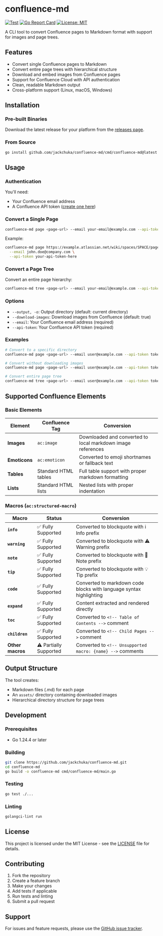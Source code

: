 # confluence-md

[![Test](https://github.com/jackchuka/confluence-md/workflows/Test/badge.svg)](https://github.com/jackchuka/confluence-md/actions)
[![Go Report Card](https://goreportcard.com/badge/github.com/jackchuka/confluence-md)](https://goreportcard.com/report/github.com/jackchuka/confluence-md)
[![License: MIT](https://img.shields.io/badge/License-MIT-yellow.svg)](https://opensource.org/licenses/MIT)

A CLI tool to convert Confluence pages to Markdown format with support for images and page trees.

## Features

- Convert single Confluence pages to Markdown
- Convert entire page trees with hierarchical structure
- Download and embed images from Confluence pages
- Support for Confluence Cloud with API authentication
- Clean, readable Markdown output
- Cross-platform support (Linux, macOS, Windows)

## Installation

### Pre-built Binaries

Download the latest release for your platform from the [releases page](https://github.com/jackchuka/confluence-md/releases).

### From Source

```bash
go install github.com/jackchuka/confluence-md/cmd/confluence-md@latest
```

## Usage

### Authentication

You'll need:

- Your Confluence email address
- A Confluence API token ([create one here](https://id.atlassian.com/manage-profile/security/api-tokens))

### Convert a Single Page

```bash
confluence-md page <page-url> --email your-email@example.com --api-token your-api-token
```

Example:

```bash
confluence-md page https://example.atlassian.net/wiki/spaces/SPACE/pages/12345/Title \
  --email john.doe@company.com \
  --api-token your-api-token-here
```

### Convert a Page Tree

Convert an entire page hierarchy:

```bash
confluence-md tree <page-url> --email your-email@example.com --api-token your-api-token
```

### Options

- `--output, -o`: Output directory (default: current directory)
- `--download-images`: Download images from Confluence (default: true)
- `--email`: Your Confluence email address (required)
- `--api-token`: Your Confluence API token (required)

### Examples

```bash
# Convert to a specific directory
confluence-md page <page-url> --email user@example.com --api-token token --output ./docs

# Convert without downloading images
confluence-md page <page-url> --email user@example.com --api-token token --download-images=false

# Convert entire page tree
confluence-md tree <page-url> --email user@example.com --api-token token --output ./wiki
```

## Supported Confluence Elements

### Basic Elements

| Element       | Confluence Tag       | Conversion                                                  |
| ------------- | -------------------- | ----------------------------------------------------------- |
| **Images**    | `ac:image`           | Downloaded and converted to local markdown image references |
| **Emoticons** | `ac:emoticon`        | Converted to emoji shortnames or fallback text              |
| **Tables**    | Standard HTML tables | Full table support with proper markdown formatting          |
| **Lists**     | Standard HTML lists  | Nested lists with proper indentation                        |

### Macros (`ac:structured-macro`)

| Macro            | Status                 | Conversion                                                          |
| ---------------- | ---------------------- | ------------------------------------------------------------------- |
| **`info`**       | ✅ Fully Supported     | Converted to blockquote with ℹ️ Info prefix                         |
| **`warning`**    | ✅ Fully Supported     | Converted to blockquote with ⚠️ Warning prefix                      |
| **`note`**       | ✅ Fully Supported     | Converted to blockquote with 📝 Note prefix                         |
| **`tip`**        | ✅ Fully Supported     | Converted to blockquote with 💡 Tip prefix                          |
| **`code`**       | ✅ Fully Supported     | Converted to markdown code blocks with language syntax highlighting |
| **`expand`**     | ✅ Fully Supported     | Content extracted and rendered directly                             |
| **`toc`**        | ✅ Fully Supported     | Converted to `<!-- Table of Contents -->` comment                   |
| **`children`**   | ✅ Fully Supported     | Converted to `<!-- Child Pages -->` comment                         |
| **Other macros** | ⚠️ Partially Supported | Converted to `<!-- Unsupported macro: {name} -->` comments          |

## Output Structure

The tool creates:

- Markdown files (.md) for each page
- An `assets/` directory containing downloaded images
- Hierarchical directory structure for page trees

## Development

### Prerequisites

- Go 1.24.4 or later

### Building

```bash
git clone https://github.com/jackchuka/confluence-md.git
cd confluence-md
go build -o confluence-md cmd/confluence-md/main.go
```

### Testing

```bash
go test ./...
```

### Linting

```bash
golangci-lint run
```

## License

This project is licensed under the MIT License - see the [LICENSE](LICENSE) file for details.

## Contributing

1. Fork the repository
2. Create a feature branch
3. Make your changes
4. Add tests if applicable
5. Run tests and linting
6. Submit a pull request

## Support

For issues and feature requests, please use the [GitHub issue tracker](https://github.com/jackchuka/confluence-md/issues).

